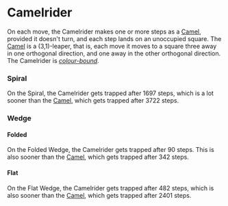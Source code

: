 # Camelrider

On each move, the Camelrider makes one or more steps as a 
[Camel](camel.html), provided it doesn't turn, and each
step lands on an unoccupied square. The [Camel](camel.html)
is a (3,1)-leaper, that is, each move it moves to a square
three away in one orthogonal direction, and one away in the
other orthogonal direction. The Camelrider is 
[*colour-bound*](#wiki:Glossary_of_chess#Colorbound).

### Spiral

On the Spiral, the Camelrider gets trapped after 1697 steps, which
is a lot sooner than the [Camel](camel.html), which gets trapped
after 3722 steps.

### Wedge

#### Folded

On the Folded Wedge, the Camelrider gets trapped after 90 steps.
This is also sooner than the [Camel](camel.html), which gets trapped
after 342 steps.

#### Flat

On the Flat Wedge, the Camelrider gets trapped after 482 steps, which
is also sooner than the [Camel](camel.html), which gets trapped
after 2401 steps.
